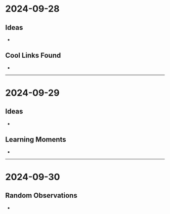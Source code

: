 # 2024-09-28
## Ideas
- 

## Cool Links Found  
-

---

# 2024-09-29
## Ideas
-

## Learning Moments
- 

---

# 2024-09-30
## Random Observations
- 